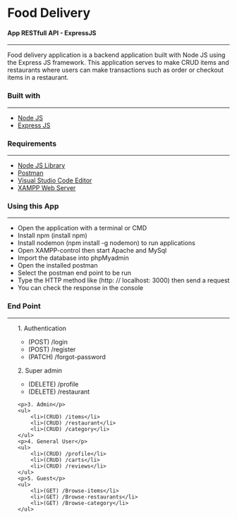 <h1>Food Delivery</h1>
<h4>App RESTfull API - ExpressJS</h4>
<hr>
<p>Food delivery application is a backend application built with Node JS using the Express JS framework. This application serves to make CRUD items and restaurants where users can make transactions such as order or checkout items in a restaurant.</p>
<h3>Built with</h3>
<hr>
<ul>
    <li><a href="">Node JS</a></li>
    <li><a href="">Express JS</a></li>
</ul>

<h3>Requirements</h3>
<hr>
<ul>
    <li><a href="">Node JS Library</a></li>
    <li><a href="">Postman</a></li>
    <li><a href="">Visual Studio Code Editor</a></li>
    <li><a href="">XAMPP Web Server</a></li>
</ul>

<h3>Using this App</h3>
<hr>
<ul>
    <li>Open the application with a terminal or CMD</li>
    <li>Install npm (install npm)</li>
    <li>Install nodemon (npm install -g nodemon) to run applications </li>
    <li>Open XAMPP-control then start Apache and MySql </li>
    <li>Import the database into phpMyadmin</li>
    <li>Open the installed postman</li>
    <li>Select the postman end point to be run</li>
    <li>Type the HTTP method like (http: // localhost: 3000) then send a request</li>
    <li>You can check the response in the console</li>
</ul>

<h3>End Point</h3>
<hr>
<ul>
    <p>1. Authentication</p>
    <ul>
        <li>(POST) /login</li>
        <li>(POST) /register</li>
        <li>(PATCH) /forgot-password</li>
    </ul>
    <p>2. Super admin</p>
    <ul>
        <li>(DELETE) /profile</li>
        <li>(DELETE) /restaurant</li>
    </ul>

    <p>3. Admin</p>
    <ul>
        <li>(CRUD) /items</li>
        <li>(CRUD) /restaurant</li>
        <li>(CRUD) /category</li>
    </ul>
    <p>4. General User</p>
    <ul>
        <li>(CRUD) /profile</li>
        <li>(CRUD) /carts</li>
        <li>(CRUD) /reviews</li>
    </ul>
    <p>5. Guest</p>
    <ul>
        <li>(GET) /Browse-items</li>
        <li>(GET) /Browse-restaurants</li>
        <li>(GET) /Browse-category</li>
    </ul>
</ul>
